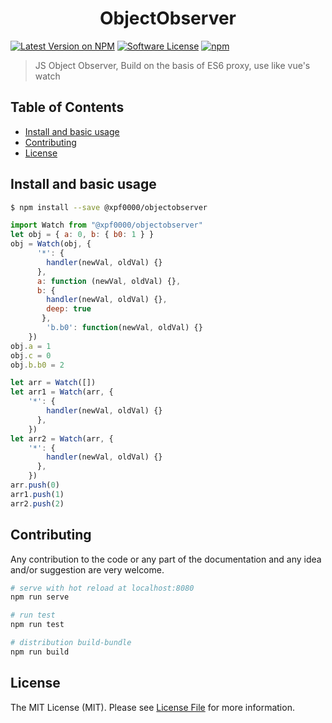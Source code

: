 <h1 align="center">ObjectObserver</h1>

[![Latest Version on NPM](https://img.shields.io/npm/v/@xpf0000/objectobserver.svg?style=flat-square)](https://npmjs.com/package/@xpf0000/objectobserver)
[![Software License](https://img.shields.io/badge/license-MIT-brightgreen.svg?style=flat-square)](LICENSE.md)
[![npm](https://img.shields.io/npm/dt/@xpf0000/objectobserver.svg?style=flat-square)](https://www.npmjs.com/package/@xpf0000/objectobserver)

> JS Object Observer, Build on the basis of ES6 proxy, use like vue's watch


## Table of Contents

* [Install and basic usage](#install-and-basic-usage)
* [Contributing](#contributing)
* [License](#license)


## Install and basic usage

```bash
$ npm install --save @xpf0000/objectobserver
```

```js
import Watch from "@xpf0000/objectobserver"
let obj = { a: 0, b: { b0: 1 } }
obj = Watch(obj, {
      '*': {
        handler(newVal, oldVal) {}
      },
      a: function (newVal, oldVal) {},
      b: {
        handler(newVal, oldVal) {},
        deep: true
       },
        'b.b0': function(newVal, oldVal) {}
    })
obj.a = 1
obj.c = 0
obj.b.b0 = 2

let arr = Watch([])
let arr1 = Watch(arr, {
    '*': {
        handler(newVal, oldVal) {}
      },
    })
let arr2 = Watch(arr, {
    '*': {
        handler(newVal, oldVal) {}
      },
    })
arr.push(0)
arr1.push(1)
arr2.push(2)
```

## Contributing

Any contribution to the code or any part of the documentation and any idea and/or suggestion are very welcome.

``` bash
# serve with hot reload at localhost:8080
npm run serve

# run test
npm run test

# distribution build-bundle
npm run build
```

## License

The MIT License (MIT). Please see [License File](LICENSE) for more information.

